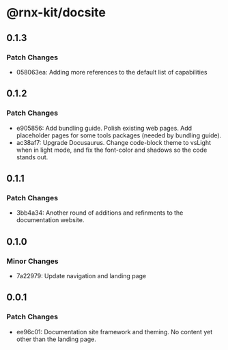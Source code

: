 # @rnx-kit/docsite

## 0.1.3

### Patch Changes

- 058063ea: Adding more references to the default list of capabilities

## 0.1.2

### Patch Changes

- e905856: Add bundling guide. Polish existing web pages. Add placeholder pages for some tools packages (needed by bundling guide).
- ac38af7: Upgrade Docusaurus. Change code-block theme to vsLight when in light mode, and fix the font-color and shadows so the code stands out.

## 0.1.1

### Patch Changes

- 3bb4a34: Another round of additions and refinments to the documentation website.

## 0.1.0

### Minor Changes

- 7a22979: Update navigation and landing page

## 0.0.1

### Patch Changes

- ee96c01: Documentation site framework and theming. No content yet other than the landing page.
